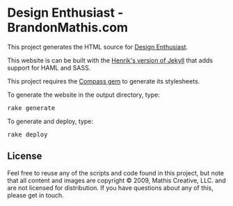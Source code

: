 # Design Enthusiast - BrandonMathis.com

This project generates the HTML source for [Design Enthusiast](http://brandonmathis.com).

This website is can be built with the [Henrik's version of Jekyll](http://github.com/henrik/jekyll/tree/master)
that adds support for HAML and SASS.

This project requires the [Compass gem](http://github.com/chriseppstein/compass) to generate its stylesheets.

To generate the website in the output directory, type:

<pre>rake generate</pre>

To generate and deploy, type:

<pre>rake deploy</pre>

## License

Feel free to reuse any of the scripts and code found in this project, but note that all content and
images are copyright © 2009, Mathis Creative, LLC. and are not licensed for distribution. If you
have questions about any of this, please get in touch.